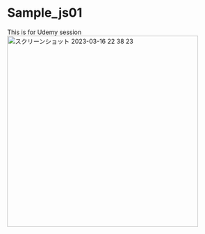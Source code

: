 # Sample_js01
This is for Udemy session
<img width="439" alt="スクリーンショット 2023-03-16 22 38 23" src="https://user-images.githubusercontent.com/109455711/225634548-864d851e-91a3-41f2-9217-31f3421e463d.png">
